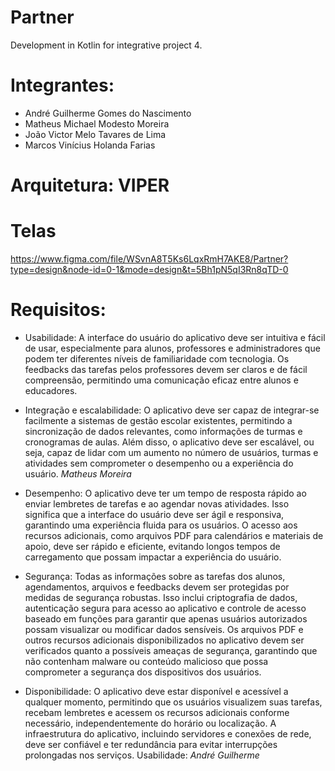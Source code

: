 # Partner
Development in Kotlin for integrative project 4.

# Integrantes:
- André Guilherme Gomes do Nascimento
- Matheus Michael Modesto Moreira
- João Victor Melo Tavares de Lima
- Marcos Vinícius Holanda Farias

# Arquitetura: VIPER

# Telas
https://www.figma.com/file/WSvnA8T5Ks6LqxRmH7AKE8/Partner?type=design&node-id=0-1&mode=design&t=5Bh1pN5qI3Rn8qTD-0

# Requisitos:
- Usabilidade:
  A interface do usuário do aplicativo deve ser intuitiva e fácil de usar, especialmente para alunos, professores e administradores que podem ter diferentes níveis de familiaridade com tecnologia.
Os feedbacks das tarefas pelos professores devem ser claros e de fácil compreensão, permitindo uma comunicação eficaz entre alunos e educadores.

- Integração e escalabilidade:
  O aplicativo deve ser capaz de integrar-se facilmente a sistemas de gestão escolar existentes, permitindo a sincronização de dados relevantes, como informações de turmas e cronogramas de aulas.
Além disso, o aplicativo deve ser escalável, ou seja, capaz de lidar com um aumento no número de usuários, turmas e atividades sem comprometer o desempenho ou a experiência do usuário.
*Matheus Moreira*

- Desempenho:
 O aplicativo deve ter um tempo de resposta rápido ao enviar lembretes de tarefas e ao agendar novas atividades. Isso significa que a interface do usuário deve ser ágil e responsiva, garantindo uma experiência fluida para os usuários.
O acesso aos recursos adicionais, como arquivos PDF para calendários e materiais de apoio, deve ser rápido e eficiente, evitando longos tempos de carregamento que possam impactar a experiência do usuário.

- Segurança:
 Todas as informações sobre as tarefas dos alunos, agendamentos, arquivos e feedbacks devem ser protegidas por medidas de segurança robustas. Isso inclui criptografia de dados, autenticação segura para acesso ao aplicativo e controle de
acesso baseado em funções para garantir que apenas usuários autorizados possam visualizar ou modificar dados sensíveis. Os arquivos PDF e outros recursos adicionais disponibilizados no aplicativo devem ser verificados quanto a possíveis
ameaças de segurança, garantindo que não contenham malware ou conteúdo malicioso que possa comprometer a segurança dos dispositivos dos usuários.

- Disponibilidade:
 O aplicativo deve estar disponível e acessível a qualquer momento, permitindo que os usuários visualizem suas tarefas, recebam lembretes e acessem os recursos adicionais conforme necessário, independentemente do horário ou localização.
A infraestrutura do aplicativo, incluindo servidores e conexões de rede, deve ser confiável e ter redundância para evitar interrupções prolongadas nos serviços.
Usabilidade:
*André Guilherme*

